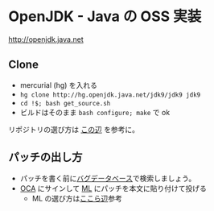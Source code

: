 # OpenJDK - Java の OSS 実装

http://openjdk.java.net

## Clone

* mercurial (hg) を入れる
* `hg clone http://hg.openjdk.java.net/jdk9/jdk9 jdk9`
* `cd !$; bash get_source.sh`
* ビルドはそのまま `bash configure; make` で ok

リポジトリの選び方は [この辺](http://www.slideshare.net/YujiKubota/openjdk-jjug/16) を参考に。

## パッチの出し方

* パッチを書く前に[バグデータベース](https://bugs.openjdk.java.net/)で検索しましょう。
* [OCA](http://www.oracle.com/technetwork/community/oca-486395.html) にサインして [ML](http://mail.openjdk.java.net/mailman/listinfo) にパッチを本文に貼り付けて投げる
    * ML の選び方は[ここら辺](http://www.slideshare.net/YujiKubota/openjdk-jjug/22)参考
